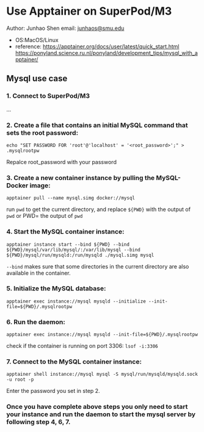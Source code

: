 # Use Apptainer on SuperPod/M3
Author: Junhao Shen
email: junhaos@smu.edu

- OS:MacOS/Linux  
- reference: https://apptainer.org/docs/user/latest/quick_start.html  
https://ponyland.science.ru.nl/ponyland/development_tips/mysql_with_apptainer/


## Mysql use case
### 1. Connect to SuperPod/M3
...

### 2. Create a file that contains an initial MySQL command that sets the root password:
`echo "SET PASSWORD FOR 'root'@'localhost' = '<root_password>';" > .mysqlrootpw`

Repalce root_password with your password

### 3. Create a new container instance by pulling the MySQL-Docker image:
`apptainer pull --name mysql.simg docker://mysql`

run `pwd` to get the current directory, and replace `${PWD}` with the output of `pwd` or PWD= the output of `pwd`

### 4. Start the MySQL container instance:
`apptainer instance start --bind ${PWD} --bind ${PWD}/mysql/var/lib/mysql/:/var/lib/mysql --bind ${PWD}/mysql/run/mysqld:/run/mysqld ./mysql.simg mysql`

`--bind` makes sure that some directories in the current directory are also available in the container.

### 5. Initialize the MySQL database:
`apptainer exec instance://mysql mysqld --initialize --init-file=${PWD}/.mysqlrootpw`

### 6. Run the daemon:
`apptainer exec instance://mysql mysqld --init-file=${PWD}/.mysqlrootpw`

check if the container is running on port 3306: `lsof -i:3306`
### 7. Connect to the MySQL container instance:
`apptainer shell instance://mysql mysql -S mysql/run/mysqld/mysqld.sock -u root -p`

Enter the password you set in step 2.


### Once you have complete above steps you only need to start your instance and run the daemon to start the mysql server by following step 4, 6, 7.
